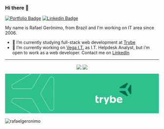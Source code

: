 

### Hi there :octopus:
[![Portfolio Badge](https://img.shields.io/badge/Website-geronimo.dev-black)](https://geronimo.dev)
[![Linkedin Badge](https://img.shields.io/badge/-LinkedIn-blue?style=flat-square&logo=Linkedin&logoColor=white&link=https://www.linkedin.com/in/rafaelgeronimo/)](https://www.linkedin.com/in/rafaelgeronimo)

My name is Rafael Gerônimo, from Brazil and I'm working on IT area since 2006.

- :book: I’m currently studying full-stack web development at [Trybe](https://www.betrybe.com/)
- :construction_worker: I’m currently working on [Vega I.T.](https://vegait.com/) as I.T. Helpdesk Analyst, but i'm open to work as a web developer. Contact me on [LinkedIn](https://www.linkedin.com/in/rafaelgeronimo/)

<hr>
<p align="center">
        <img align="center" src="https://github-readme-stats.vercel.app/api?username=rafaelgeronimo&count_private=true&show_icons=true&layout=compact&title_color=fff&icon_color=00d9ff&text_color=c9d1d9&bg_color=161b22" />
        <!--<br /><br />
        <!--
        <a href="https://wakatime.com/@rafaelgeronimo">
                <img alig="center" src="https://github-readme-stats.vercel.app/api/wakatime?username=rafaelgeronimo" />
        </a>
        -->
        <!--
</p>
<p align="center">
        -->
        <img align="center" src="https://github-readme-stats.vercel.app/api/top-langs/?username=rafaelgeronimo&show_icons=true&layout=compact&title_color=fff&icon_color=00d9ff&text_color=c9d1d9&bg_color=161b22" /><br />
</p>


<img src="https://github.com/rafaelgeronimo/rafaelgeronimo/blob/master/trybe_capa.png">

<p align="center>
        <a href="https://github.com/rafaelgeronimo" target="_blank"><img alt="rafaelgeronimo" src="https://badges.pufler.dev/visits/rafaelgeronimo/rafaelgeronimo?logo=GitHub&label=Visits&color=success&logoColor=white&style=flat-square"/></a>          
</p>

<!--
<hr>
Now Playing:<br>
<p align="center">
    <a href="https://open.spotify.com/user/rafaelgeronimo_" target="_blank" title="Click to visit my Spotify profile">
        <img align="center" src="https://github-play.vercel.app/api/spotify" />
    <a>
</p>
-->
